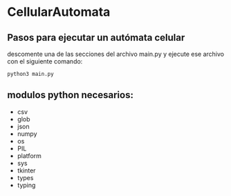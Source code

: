 # CellularAutomata

## Pasos para ejecutar un autómata celular
descomente una de las secciones del archivo main.py y ejecute ese archivo con el siguiente comando:
    
    python3 main.py



## modulos python necesarios:

* csv
* glob
* json
* numpy
* os
* PIL
* platform
* sys
* tkinter
* types
* typing